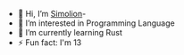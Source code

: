 - 👋 Hi, I’m <a href="https://www.github.com/Simolion" target="_blank">Simolion</a>-
- 👀 I’m interested in Programming Language
- 🌱 I’m currently learning Rust
- ⚡ Fun fact: I'm 13

<!---
Simolion/Simolion is a ✨ special ✨ repository because its `README.md` (this file) appears on your GitHub profile.
You can click the Preview link to take a look at your changes.
--->

